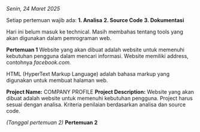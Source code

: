 *Senin, 24 Maret 2025*

Setiap pertemuan wajib ada:
**1. Analisa**
**2. Source Code**
**3. Dokumentasi**

Hari ini belum masuk ke technical. Masih membahas tentang tools yang akan digunakan dalam pemrograman web.

**Pertemuan 1**
Website yang akan dibuat adalah website untuk memenuhi kebutuhan pengguna dalam mencari informasi. Website memiliki address, contohnya *facebook.com.*

HTML (HyperText Markup Language) adalah bahasa markup yang digunakan untuk membuat halaman web.

**Project Name:** COMPANY PROFILE
**Project Description:** Website yang akan dibuat adalah website untuk memenuhi kebutuhan pengguna.
Project harus sesuai dengan analisa. Kriteria penilaian berdasarkan analisa dan source code.

*(Tanggal pertemuan 2)*
**Pertemuan 2**